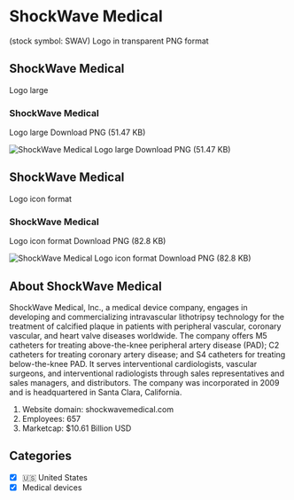 # ShockWave Medical
 (stock symbol: SWAV) Logo in transparent PNG format

## ShockWave Medical
 Logo large

### ShockWave Medical
 Logo large Download PNG (51.47 KB)

![ShockWave Medical
 Logo large Download PNG (51.47 KB)](/img/orig/SWAV_BIG-1793fc64.png)

## ShockWave Medical
 Logo icon format

### ShockWave Medical
 Logo icon format Download PNG (82.8 KB)

![ShockWave Medical
 Logo icon format Download PNG (82.8 KB)](/img/orig/SWAV-6ea74a5e.png)

## About ShockWave Medical


ShockWave Medical, Inc., a medical device company, engages in developing and commercializing intravascular lithotripsy technology for the treatment of calcified plaque in patients with peripheral vascular, coronary vascular, and heart valve diseases worldwide. The company offers M5 catheters for treating above-the-knee peripheral artery disease (PAD); C2 catheters for treating coronary artery disease; and S4 catheters for treating below-the-knee PAD. It serves interventional cardiologists, vascular surgeons, and interventional radiologists through sales representatives and sales managers, and distributors. The company was incorporated in 2009 and is headquartered in Santa Clara, California.

1. Website domain: shockwavemedical.com
2. Employees: 657
3. Marketcap: $10.61 Billion USD


## Categories
- [x] 🇺🇸 United States
- [x] Medical devices

